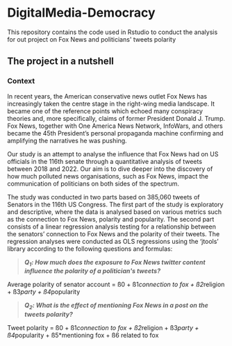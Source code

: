 # DigitalMedia-Democracy
This repository contains the code used in Rstudio to conduct the analysis for out project on Fox News and politicians' tweets polarity

## The project in a nutshell

### Context
In recent years, the American conservative news outlet Fox News has increasingly taken the centre stage in the right-wing media landscape. It became one of the reference points which echoed many conspiracy theories and, more specifically, claims of former President Donald J. Trump. Fox News, together with One America News Network, InfoWars, and others became the 45th President’s personal propaganda machine confirming and amplifying the narratives he was pushing.

Our study is an attempt to analyse the influence that Fox News had on US officials in the 116th senate through a quantitative analysis of tweets between 2018 and 2022. Our aim is to dive deeper into the discovery of how much polluted news organisations, such as Fox News, impact the communication of politicians on both sides of the spectrum.

The study was conducted in two parts based on 385,060 tweets of Senators in the 116th US Congress. The first part of the study is exploratory and descriptive, where the data is analysed based on various metrics such as the connection to Fox News, polarity and popularity. The second part consists of a linear regression analysis testing for a relationship between the senators’ connection to Fox News and the polarity of their tweets. The regression analyses were conducted as OLS regressions using the ‘jtools’ library according to the following questions and formulas:

> ***Q<sub>1</sub>: How much does the exposure to Fox News twitter content influence the polarity of a politician's tweets?***

Average polarity of senator account = ß0 + ß1*connection to fox + ß2*religion + ß3*party + ß4*popularity

> ***Q<sub>2</sub>: What is the effect of mentioning Fox News in a post on the tweets polarity?***

Tweet polarity = ß0 + ß1*connection to fox + ß2*religion + ß3*party + ß4*popularity + ß5*mentioning fox + ß6 related to fox




